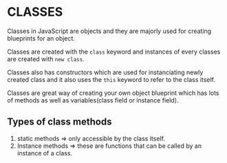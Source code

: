 # CLASSES

Classes in JavaScript are objects and they are majorly used for creating blueprints for an object.

Classes are created with the `class` keyword and instances of every classes are created with `new class`.

Classes also has constructors which are used for instanciating newly created class and it also uses the `this` keyword to refer to the class itself.

Classes are great way of creating your own object blueprint which has lots of methods as well as variables(class field or instance field).

## Types of class methods

1. static methods => only accessible by the class itself.
2. Instance methods => these are functions that can be called by an instance of a class.

